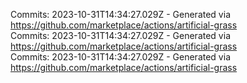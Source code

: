 Commits: 2023-10-31T14:34:27.029Z - Generated via https://github.com/marketplace/actions/artificial-grass
<br>
Commits: 2023-10-31T14:34:27.029Z - Generated via https://github.com/marketplace/actions/artificial-grass
<br>
Commits: 2023-10-31T14:34:27.029Z - Generated via https://github.com/marketplace/actions/artificial-grass
<br>
